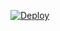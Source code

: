 [![Deploy](https://www.herokucdn.com/deploy/button.svg)](https://heroku.com/deploy?template=https://github.com/neilontechnologies/s3link-heroku)
